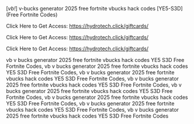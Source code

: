 [*vb!*] v-bucks generator 2025 free fortnite vbucks hack codes [YE5-S3D] (Free Fortnite Codes)

Click Here to Get Access: https://hydrotech.click/giftcards/

Click Here to Get Access: https://hydrotech.click/giftcards/

Click Here to Get Access: https://hydrotech.click/giftcards/

 vb v bucks generator 2025 free fortnite vbucks hack codes YE5 S3D Free Fortnite Codes, vb v bucks generator 2025 free fortnite vbucks hack codes YE5 S3D Free Fortnite Codes, vb v bucks generator 2025 free fortnite vbucks hack codes YE5 S3D Free Fortnite Codes, vb v bucks generator 2025 free fortnite vbucks hack codes YE5 S3D Free Fortnite Codes, vb v bucks generator 2025 free fortnite vbucks hack codes YE5 S3D Free Fortnite Codes, vb v bucks generator 2025 free fortnite vbucks hack codes YE5 S3D Free Fortnite Codes, vb v bucks generator 2025 free fortnite vbucks hack codes YE5 S3D Free Fortnite Codes, vb v bucks generator 2025 free fortnite vbucks hack codes YE5 S3D Free Fortnite Codes
